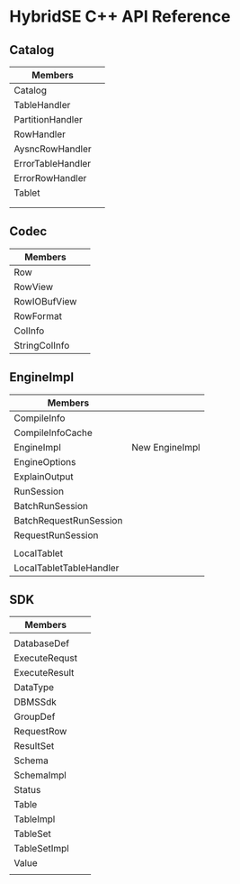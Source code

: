 # HybridSE C++ API Reference

## Catalog

| Members           |      |
| ----------------- | ---- |
| Catalog           |      |
| TableHandler      |      |
| PartitionHandler  |      |
| RowHandler        |      |
| AysncRowHandler   |      |
| ErrorTableHandler |      |
| ErrorRowHandler   |      |
| Tablet            |      |
|                   |      |
|                   |      |

## Codec

| Members       |      |
| ------------- | ---- |
| Row           |      |
| RowView       |      |
| RowIOBufView  |      |
| RowFormat     |      |
| ColInfo       |      |
| StringColInfo |      |



## EngineImpl

| Members                 |            |
| ----------------------- | ---------- |
| CompileInfo             |            |
| CompileInfoCache        |            |
| EngineImpl                  | New EngineImpl |
| EngineOptions           |            |
| ExplainOutput           |            |
| RunSession              |            |
| BatchRunSession         |            |
| BatchRequestRunSession  |            |
| RequestRunSession       |            |
|                         |            |
| LocalTablet             |            |
| LocalTabletTableHandler |            |



## SDK

| Members       |      |
| ------------- | ---- |
|               |      |
| DatabaseDef   |      |
| ExecuteRequst |      |
| ExecuteResult |      |
| DataType      |      |
| DBMSSdk       |      |
| GroupDef      |      |
| RequestRow    |      |
| ResultSet     |      |
| Schema        |      |
| SchemaImpl    |      |
| Status        |      |
| Table         |      |
| TableImpl     |      |
| TableSet      |      |
| TableSetImpl  |      |
| Value         |      |
|               |      |